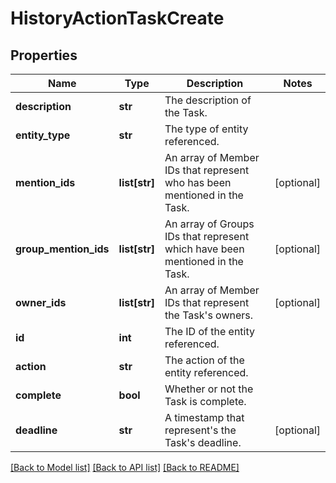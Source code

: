 # HistoryActionTaskCreate

## Properties
Name | Type | Description | Notes
------------ | ------------- | ------------- | -------------
**description** | **str** | The description of the Task. | 
**entity_type** | **str** | The type of entity referenced. | 
**mention_ids** | **list[str]** | An array of Member IDs that represent who has been mentioned in the Task. | [optional] 
**group_mention_ids** | **list[str]** | An array of Groups IDs that represent which have been mentioned in the Task. | [optional] 
**owner_ids** | **list[str]** | An array of Member IDs that represent the Task&#x27;s owners. | [optional] 
**id** | **int** | The ID of the entity referenced. | 
**action** | **str** | The action of the entity referenced. | 
**complete** | **bool** | Whether or not the Task is complete. | 
**deadline** | **str** | A timestamp that represent&#x27;s the Task&#x27;s deadline. | [optional] 

[[Back to Model list]](../README.md#documentation-for-models) [[Back to API list]](../README.md#documentation-for-api-endpoints) [[Back to README]](../README.md)

